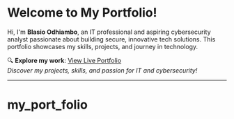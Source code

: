 # Welcome to My Portfolio!

Hi, I'm **Blasio Odhiambo**, an IT professional and aspiring cybersecurity analyst passionate about building secure, innovative tech solutions. This portfolio showcases my skills, projects, and journey in technology.

🔍 **Explore my work**: [View Live Portfolio](https://bblasio.github.io/My-Portfolio/)  
*Discover my projects, skills, and passion for IT and cybersecurity!*

---
# my_port_folio
